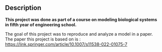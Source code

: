 ## Description

**This project was done as part of a course on modeling biological systems in fifth year of engineering school.**

The goal of this project was to reproduce and analyze a model in a paper. The paper this project is based on is : https://link.springer.com/article/10.1007/s11538-022-01075-7
